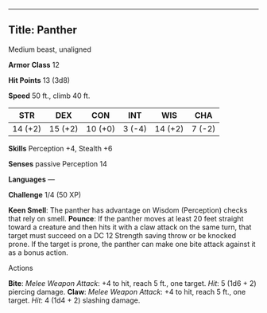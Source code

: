 -------------------------
Title: Panther
-------------------------


Medium beast, unaligned

**Armor Class** 12

**Hit Points** 13 (3d8)

**Speed** 50 ft., climb 40 ft.

| STR    | DEX     | CON     | INT     | WIS     | CHA
|---------| -------- |--------- |--------- |---------| --------
| 14 (+2)   | 15 (+2)   | 10 (+0)   | 3 (-4)   | 14 (+2)   | 7 (-2)

**Skills** Perception +4, Stealth +6

**Senses** passive Perception 14

**Languages** —

**Challenge** 1/4 (50 XP)


**Keen Smell**: The panther has advantage on Wisdom (Perception)
checks that rely on smell.
**Pounce**: If the panther moves at least 20 feet straight toward a
creature and then hits it with a claw attack on the same turn, that
target must succeed on a DC 12 Strength saving throw or be
knocked prone. If the target is prone, the panther can make one bite
attack against it as a bonus action.


Actions

**Bite**: *Melee Weapon Attack*: +4 to hit, reach 5 ft., one target.
*Hit*: 5 (1d6 + 2) piercing damage.
**Claw**: *Melee Weapon Attack*: +4 to hit, reach 5 ft., one target.
*Hit*: 4 (1d4 + 2) slashing damage.

